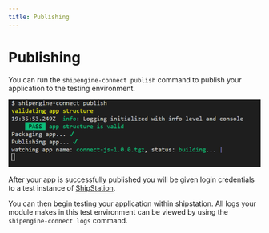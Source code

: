 ```yaml
---
title: Publishing
---
```

# Publishing
You can run the `shipengine-connect publish` command to publish your application to the testing environment.

![](./images/shipengine-connect-publish.png)

After your app is successfully published you will be given login credentials to a test instance of [ShipStation](https://ship-devss111.sslocal.com/).

You can then begin testing your application within shipstation. All logs your module makes in this test environment can be viewed by using the `shipengine-connect logs` command.
